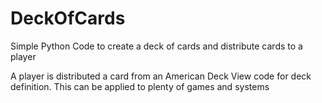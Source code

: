 # DeckOfCards
Simple Python Code to create a deck of cards and distribute cards to a player

A player is distributed a card from an American Deck
View code for deck definition. This can be applied to plenty of games and systems
